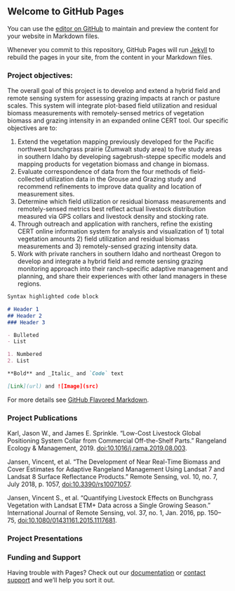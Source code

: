 ## Welcome to GitHub Pages

You can use the [editor on GitHub](https://github.com/jkarl/CIG_Utilization/edit/master/README.md) to maintain and preview the content for your website in Markdown files.

Whenever you commit to this repository, GitHub Pages will run [Jekyll](https://jekyllrb.com/) to rebuild the pages in your site, from the content in your Markdown files.

### Project objectives:
The overall goal of this project is to develop and extend a hybrid field and remote sensing system for assessing grazing impacts at ranch or pasture scales. This system will integrate plot-based field utilization and residual biomass measurements with remotely-sensed metrics of vegetation biomass and grazing intensity in an expanded online CERT tool. Our specific objectives are to:
1.  Extend the vegetation mapping previously developed for the Pacific northwest bunchgrass prairie (Zumwalt study area) to five study areas in southern Idaho by developing sagebrush-steppe specific models and mapping products for vegetation biomass and change in biomass.  
2.  Evaluate correspondence of data from the four methods of field-collected utilization data in the Grouse and Grazing study and recommend refinements to improve data quality and location of measurement sites.
3.  Determine which field utilization or residual biomass measurements and remotely-sensed metrics best reflect actual livestock distribution measured via GPS collars and livestock density and stocking rate. 
4.  Through outreach and application with ranchers, refine the existing CERT online information system for analysis and visualization of 1) total vegetation amounts 2) field utilization and residual biomass measurements and 3) remotely-sensed grazing intensity data.
5.  Work with private ranchers in southern Idaho and northeast Oregon to develop and integrate a hybrid field and remote sensing grazing monitoring approach into their ranch-specific adaptive management and planning, and share their experiences with other land managers in these regions. 


```markdown
Syntax highlighted code block

# Header 1
## Header 2
### Header 3

- Bulleted
- List

1. Numbered
2. List

**Bold** and _Italic_ and `Code` text

[Link](url) and ![Image](src)
```

For more details see [GitHub Flavored Markdown](https://guides.github.com/features/mastering-markdown/).

### Project Publications

Karl, Jason W., and James E. Sprinkle. “Low-Cost Livestock Global Positioning System Collar from Commercial Off-the-Shelf Parts.” Rangeland Ecology & Management, 2019. [doi:10.1016/j.rama.2019.08.003](https://dx.doi.org/10.1016/j.rama.2019.08.003).

Jansen, Vincent, et al. “The Development of Near Real-Time Biomass and Cover Estimates for Adaptive Rangeland Management Using Landsat 7 and Landsat 8 Surface Reflectance Products.” Remote Sensing, vol. 10, no. 7, July 2018, p. 1057, [doi:10.3390/rs10071057](https://dx.doi.org/10.3390/rs10071057).

Jansen, Vincent S., et al. “Quantifying Livestock Effects on Bunchgrass Vegetation with Landsat ETM+ Data across a Single Growing Season.” International Journal of Remote Sensing, vol. 37, no. 1, Jan. 2016, pp. 150–75, [doi:10.1080/01431161.2015.1117681](https://dx.doi.org/10.1080/01431161.2015.1117681).

### Project Presentations




### Funding and Support

Having trouble with Pages? Check out our [documentation](https://help.github.com/categories/github-pages-basics/) or [contact support](https://github.com/contact) and we’ll help you sort it out.
